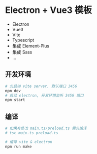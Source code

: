 # Electron + Vue3 模板

- Electron
- Vue3
- Vite
- Typescript
- 集成 Element-Plus
- 集成 Sass
- ...

## 开发环境
```bash
# 先启动 vite server, 默认端口 3456
npm dev
# 启动 electron, 开发环境监听 3456 端口
npm start
```

## 编译
```bash
# 如果有修改 main.ts/preload.ts 需先编译
# tsc main.ts preload.ts

# 编译 vite & electron
npm run make
```
